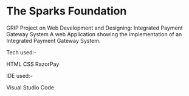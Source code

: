 # The Sparks Foundation
GRIP Project on Web Development and Designing: Integrated Payment Gateway System A web Application showing the implementation of an Integrated Payment Gateway System.

Tech used:-

HTML CSS RazorPay

IDE used:-

Visual Studio Code
